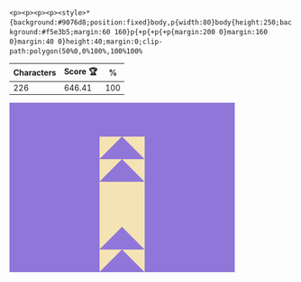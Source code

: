 `<p><p><p><p><style>*{background:#9076d8;position:fixed}body,p{width:80}body{height:250;background:#f5e3b5;margin:60 160}p{+p{+p{+p{margin:200 0}margin:160 0}margin:40 0}height:40;margin:0;clip-path:polygon(50%0,0%100%,100%100%`

| Characters | Score 🏆 | %   |
| ---------- | -------- | --- |
| 226        | 646.41   | 100 |

![](/2025/Feb2025/03/20250203.png)
